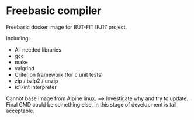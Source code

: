 # Freebasic compiler

Freebasic docker image for BUT-FIT IFJ17 project.

Including:

- All needed libraries
- gcc
- make
- valgrind
- Criterion framework (for c unit tests)
- zip / bzip2 / unzip
- ic17int interpreter

Cannot base image from Alpine linux. ==> Investigate why and try to update. <br />
Final CMD could be something else, in this stage of development is tail acceptable.

